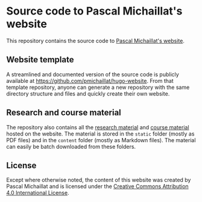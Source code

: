 # Source code to Pascal Michaillat's website

This repository contains the source code to [Pascal Michaillat's website](https://pascalmichaillat.org). 

## Website template

A streamlined and documented version of the source code is publicly available at https://github.com/pmichaillat/hugo-website. From that template repository, anyone can generate a new repository with the same directory structure and files and quickly create their own website.

## Research and course material

The repository also contains all the [research material](https://pascalmichaillat.org/papers/) and [course material](https://pascalmichaillat.org/courses/) hosted on the website. The material is stored in the `static` folder (mostly as PDF files) and in the `content` folder (mostly as Markdown files). The material can easily be batch downloaded from these folders.

## License

Except where otherwise noted, the content of this website was created by Pascal Michaillat and is licensed under the [Creative Commons Attribution 4.0 International License](http://creativecommons.org/licenses/by/4.0/).

